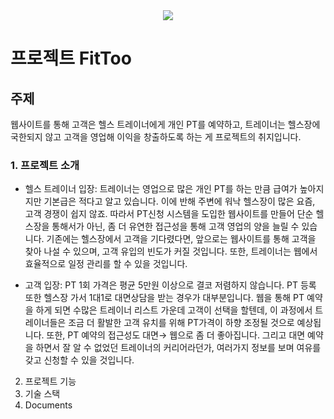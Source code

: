 
<div align=center>
<img src="https://user-images.githubusercontent.com/104713339/196040479-a60a82d6-0ee1-45f3-9f8d-3153465f997c.jpg">
 </div>



# 프로젝트 FitToo
## 주제
웹사이트를 통해 고객은 헬스 트레이너에게 개인 PT를 예약하고, 트레이너는 헬스장에 국한되지 않고 고객을 영업해 이익을 창출하도록 하는 게 프로젝트의 취지입니다.

### 1. 프로젝트 소개 
- 헬스 트레이너 입장:  트레이너는 영업으로 많은 개인 PT를 하는 만큼 급여가 높아지지만 기본급은 적다고 알고 있습니다.  이에 반해 주변에 워낙 헬스장이 많은 요즘, 고객 경쟁이 쉽지 않죠. 따라서 PT신청 시스템을 도입한 웹사이트를 만들어 단순 헬스장을 통해서가 아닌, 좀 더 유연한 접근성을 통해 고객 영업의 양을 늘릴 수 있습니다. 기존에는 헬스장에서 고객을 기다렸다면, 앞으로는 웹사이트를 통해 고객을 찾아 나설 수 있으며, 고객 유입의 빈도가 커질 것입니다. 또한, 트레이너는 웹에서 효율적으로 일정 관리를 할 수 있을 것입니다.

- 고객 입장: PT 1회 가격은 평균 5만원 이상으로 결코 저렴하지 않습니다. PT 등록 또한 헬스장 가서 1대1로 대면상담을 받는 경우가 대부분입니다. 웹을 통해 PT 예약을 하게 되면 수많은 트레이너 리스트 가운데 고객이 선택을 할텐데, 이 과정에서 트레이너들은 조금 더 활발한 고객 유치를 위해 PT가격이 하향 조정될 것으로 예상됩니다. 또한, PT 예약의 접근성도 대면→ 웹으로 좀 더 좋아집니다. 그리고 대면 예약을 하면서 잘 알 수 없었던 트레이너의 커리어라던가, 여러가지 정보를 보며 여유를 갖고 신청할 수 있을 것입니다.


2. 프로젝트 기능 
3. 기술 스택
4. Documents
